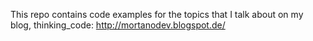 This repo contains code examples for the topics that I talk about on my blog, thinking_code: http://mortanodev.blogspot.de/ 

